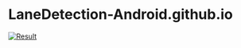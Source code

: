 # LaneDetection-Android.github.io
[![Result](https://img.youtube.com/vi/VID/0.jpg)](https://www.youtube.com/watch?v=zesafNcvtuY)
